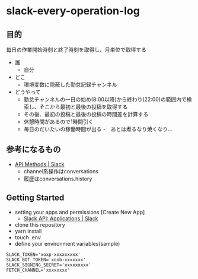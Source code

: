 # slack-every-operation-log

## 目的

毎日の作業開始時刻と終了時刻を取得し、月単位で取得する

- 誰
  - 自分
- どこ
  - 環境変数に隠蔽した勤怠記録チャンネル
- どうやって
  - 勤怠チャンネルの一日の始め(8:00以降)から終わり(22:00)の範囲内で検索し、そこから最初と最後の投稿を取得する
  - その後、最初の投稿と最後の投稿の時間差を計算する
  - 休憩時間があるので1時間引く
  - 毎日のだいたいの稼働時間が出る
  -　あとは煮るなり焼くなり…

## 参考になるもの

- [API Methods | Slack](https://api.slack.com/methods)
  - channel系操作はconversations
  - 履歴はconversations.history

## Getting Started

- setting your apps and permissions [Create New App]
  - [Slack API: Applications | Slack](https://api.slack.com/apps)
- clone this repository
- yarn install
- touch .env
- define your environment variables(sample)

```env
SLACK_TOKEN='xoxp-xxxxxxxxx'
SLACK_BOT_TOKEN='xoxb-xxxxxxx'
SLACK_SIGNING_SECRET='xxxxxxxxx'
FETCH_CHANNEL='xxxxxxxx'
```
